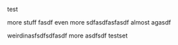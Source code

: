 test

more stuff
fasdf
even more
sdfasdfasfasdf
almost
agasdf

weirdinasfsdfsdfasdf
more
asdfsdf
testset
